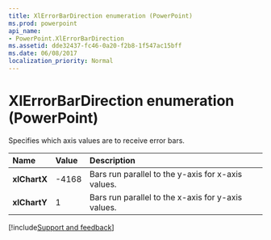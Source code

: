 ```yaml
---
title: XlErrorBarDirection enumeration (PowerPoint)
ms.prod: powerpoint
api_name:
- PowerPoint.XlErrorBarDirection
ms.assetid: dde32437-fc46-0a20-f2b8-1f547ac15bff
ms.date: 06/08/2017
localization_priority: Normal
---
```



# XlErrorBarDirection enumeration (PowerPoint)

Specifies which axis values are to receive error bars.



|Name|Value|Description|
|:-----|:-----|:-----|
|**xlChartX**|-4168|Bars run parallel to the y-axis for x-axis values.|
|**xlChartY**|1|Bars run parallel to the x-axis for y-axis values.|

[!include[Support and feedback](~/includes/feedback-boilerplate.md)]